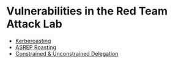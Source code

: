 # Vulnerabilities in the Red Team Attack Lab
* [Kerberoasting](guides/kerberoasting.md)
* [ASREP Roasting](guides/asrep_roasting.md)
* [Constrained & Unconstrained Delegation](guides/delegation.md)